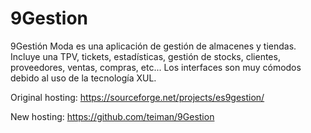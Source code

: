 # 9Gestion
9Gestión Moda es una aplicación de gestión de almacenes y tiendas. Incluye una TPV, tickets, estadísticas, gestión de stocks, clientes, proveedores, ventas, compras, etc... Los interfaces son muy cómodos debido al uso de la tecnología XUL. 

Original hosting:
https://sourceforge.net/projects/es9gestion/

New hosting:
https://github.com/teiman/9Gestion
